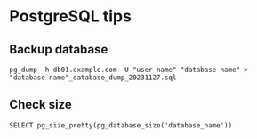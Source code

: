 # PostgreSQL tips

## Backup database
~~~
pg_dump -h db01.example.com -U "user-name" "database-name" > "database-name"_database_dump_20231127.sql
~~~

## Check size
~~~
SELECT pg_size_pretty(pg_database_size('database_name'))
~~~
